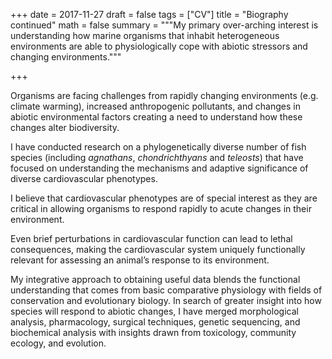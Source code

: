 +++
date = 2017-11-27
draft = false
tags = ["CV"]
title = "Biography continued"
math = false
summary = """My primary over-arching interest is understanding how marine organisms that inhabit heterogeneous environments are able to physiologically cope with abiotic stressors and changing environments."""

+++

Organisms are facing challenges from rapidly changing environments (e.g. climate warming), increased anthropogenic pollutants, and changes in abiotic environmental factors creating a need to understand how these changes alter biodiversity.

I have conducted research on a phylogenetically diverse number of fish species (including *agnathans*, *chondrichthyans* and *teleosts*) that have focused on understanding the mechanisms and adaptive significance of diverse cardiovascular phenotypes. 

I believe that cardiovascular phenotypes are of special interest as they are critical in allowing organisms to respond rapidly to acute changes in their environment.

Even brief perturbations in cardiovascular function can lead to lethal consequences, making the cardiovascular system uniquely functionally relevant for assessing an animal’s response to its environment.

My integrative approach to obtaining useful data blends the functional understanding that comes from basic comparative physiology with fields of conservation and evolutionary biology. In search of greater insight into how species will respond to abiotic changes, I have merged morphological analysis, pharmacology, surgical techniques, genetic sequencing, and biochemical analysis with insights drawn from toxicology, community ecology, and evolution.
